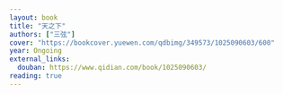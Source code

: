 ```yaml
---
layout: book
title: "天之下"
authors: ["三弦"]
cover: "https://bookcover.yuewen.com/qdbimg/349573/1025090603/600"
year: Ongoing
external_links:
  douban: https://www.qidian.com/book/1025090603/
reading: true
---
```

